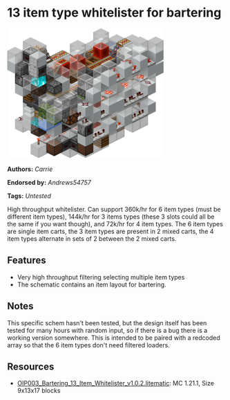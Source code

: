 # 13 item type whitelister for bartering
<img alt="area_render.png" src="images/area_render.png?raw=1" height="300px">

**Authors:** *Carrie*

**Endorsed by:** *Andrews54757*

**Tags:** *Untested*

High throughput whitelister. Can support 360k/hr for 6 item types (must be different item types), 144k/hr for 3 items types (these 3 slots could all be the same if you want though), and 72k/hr for 4 item types. The 6 item types are single item carts, the 3 item types are present in 2 mixed carts, the 4 item types alternate in sets of 2 between the 2 mixed carts.

## Features
- Very high throughput filtering selecting multiple item types
- The schematic contains an item layout for bartering.

## Notes
This specific schem hasn't been tested, but the design itself has been tested for many hours with random input, so if there is a bug there is a working version somewhere. This is intended to be paired with a redcoded array so that the 6 item types don't need filtered loaders.

## Resources
- [OIP003_Bartering_13_Item_Whitelister_v1.0.2.litematic](attachments/OIP003_Bartering_13_Item_Whitelister_v1.0.2.litematic): MC 1.21.1, Size 9x13x17 blocks
